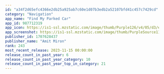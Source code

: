 ```yaml
---
id: "a34f2d65efc4366e2db25a925ab7c60e1d07b3edb2a52107bfd41c457c7429cd"
category: "Navigation"
app_name: "Find My Parked Car"
app_id: 987712319
app_icon: https://is1-ssl.mzstatic.com/image/thumb/Purple126/v4/05/d3/e3/05d3e3ac-35e2-3a7e-ce66-f8c731b2a911/AppIcon-1x_U007emarketing-0-10-0-85-220-0.png/1024x1024bb.png
app_screenshot: https://is1-ssl.mzstatic.com/image/thumb/PurpleSource116/v4/a2/78/56/a27856c1-3ddb-44c4-93ff-9eae2b6777b0/4e63aae2-e029-4517-9b81-8afb258acdde_1125x2436bb.png/1242x2688bb.png
publisher_id: 1707628437
publisher_name: "Amit Miron"
rank: 243
most_recent_release: 2023-11-15 00:00:00
release_count_in_past_year: 6
release_count_in_past_year_category: 10
release_count_in_past_year_top_in_category: 21
---
```

